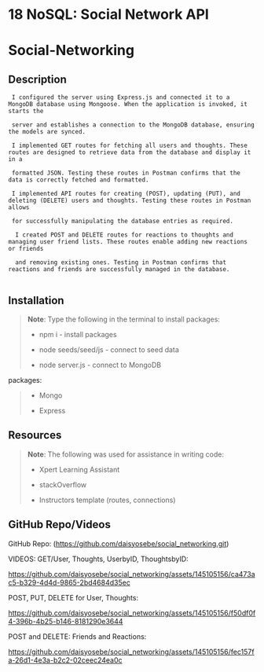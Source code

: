 # 18 NoSQL: Social Network API

# Social-Networking 

## Description
```
 I configured the server using Express.js and connected it to a MongoDB database using Mongoose. When the application is invoked, it starts the 
 
 server and establishes a connection to the MongoDB database, ensuring the models are synced.

 I implemented GET routes for fetching all users and thoughts. These routes are designed to retrieve data from the database and display it in a 
 
 formatted JSON. Testing these routes in Postman confirms that the data is correctly fetched and formatted.

 I implemented API routes for creating (POST), updating (PUT), and deleting (DELETE) users and thoughts. Testing these routes in Postman allows 
 
 for successfully manipulating the database entries as required.

  I created POST and DELETE routes for reactions to thoughts and managing user friend lists. These routes enable adding new reactions or friends 
  
  and removing existing ones. Testing in Postman confirms that reactions and friends are successfully managed in the database.


```

## Installation
> **Note**: Type the following in the terminal to install packages:
>
> * npm i - install packages
>
> * node seeds/seed/js - connect to seed data
>
> * node server.js - connect to MongoDB
>


packages:
> * Mongo
>
> * Express
>



## Resources

> **Note**: The following was used for assistance in writing code:
>
> * Xpert Learning Assistant 
>
> * stackOverflow
>
> * Instructors template (routes, connections)
>

## GitHub Repo/Videos
GitHub Repo: (https://github.com/daisyosebe/social_networking.git)

VIDEOS: 
GET/User, Thoughts, UserbyID, ThoughtsbyID:


https://github.com/daisyosebe/social_networking/assets/145105156/ca473ac5-b329-4d4d-9865-2bd4684d35ec

POST, PUT, DELETE for User, Thoughts:


https://github.com/daisyosebe/social_networking/assets/145105156/f50df0f4-396b-4b25-b146-8181290e3644



POST and DELETE: Friends and Reactions:

https://github.com/daisyosebe/social_networking/assets/145105156/fec157fa-26d1-4e3a-b2c2-02ceec24ea0c


